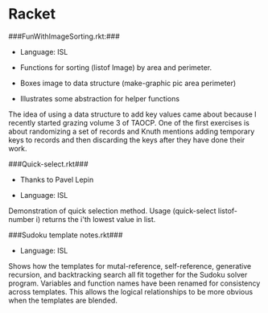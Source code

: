 Racket
======

###FunWithImageSorting.rkt:###
  
  * Language: ISL
  
  * Functions for sorting (listof Image) by area and perimeter. 
  
  * Boxes image to data structure (make-graphic pic area perimeter)
  
  * Illustrates some abstraction for helper functions

The idea of using a data structure to add key values came about because I recently started grazing volume 3 of TAOCP. One of the first exercises is about randomizing a set of records and Knuth mentions adding temporary keys to records and then discarding the keys after they have done their work.


###Quick-select.rkt###
  
  * Thanks to Pavel Lepin
  
  * Language: ISL
  
Demonstration of quick selection method. Usage (quick-select listof-number i) returns the i'th lowest value in list.

###Sudoku template notes.rkt###

  * Language: ISL

Shows how the templates for mutal-reference, self-reference, generative recursion, and backtracking search all fit together for the Sudoku solver program. Variables and function names have been renamed for consistency across templates. This allows the logical relationships to be more obvious when the templates are blended.

  
